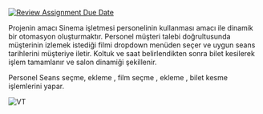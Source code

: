 [![Review Assignment Due Date](https://classroom.github.com/assets/deadline-readme-button-24ddc0f5d75046c5622901739e7c5dd533143b0c8e959d652212380cedb1ea36.svg)](https://classroom.github.com/a/uelKf0-p)





Projenin amacı Sinema işletmesi personelinin kullanması amacı ile dinamik bir otomasyon oluşturmaktır. Personel müşteri talebi doğrultusunda müşterinin izlemek istediği filmi dropdown menüden seçer ve uygun seans tarihlerini müşteriye iletir. Koltuk ve saat belirlendikten sonra bilet kesilerek işlem tamamlanır ve salon dinamiği şekillenir.

Personel Seans seçme, ekleme , film seçme , ekleme , bilet kesme işlemlerini yapar.

![VT](https://user-images.githubusercontent.com/53277396/236669676-5c01b6e8-5344-4022-86ea-eb790592de0a.png)

